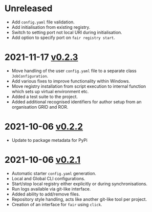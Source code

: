 # Unreleased
- Add `config.yaml` file validation.
- Add initialisation from existing registry.
- Switch to setting port not local URI during initialisation.
- Add option to specify port on `fair registry start`.

# 2021-11-17 [v0.2.3](https://github.com/FAIRDataPipeline/FAIR-CLI/releases/tag/v0.2.3)
- Move handling of the user `config.yaml` file to a separate class `JobConfiguration`.
- Add various fixes to improve functionality within Windows.
- Move registry installation from script execution to internal function which sets up virtual environment etc.
- Added a test suite to the project.
- Added additional recognised identifiers for author setup from an organisation GRID and ROR.

# 2021-10-06 [v0.2.2](https://github.com/FAIRDataPipeline/FAIR-CLI/releases/tag/v0.2.2)
- Update to package metadata for PyPi

# 2021-10-06 [v0.2.1](https://github.com/FAIRDataPipeline/FAIR-CLI/releases/tag/v0.2.1) 
- Automatic starter `config.yaml` generation.
- Local and Global CLI configurations.
- Start/stop local registry either explicitly or during synchronisations.
- Run logs available via git-like interface.
- Added ability to add/remove files.
- Repository style handling, acts like another git-like tool per project.
- Creation of an interface for `fair` using `click`.